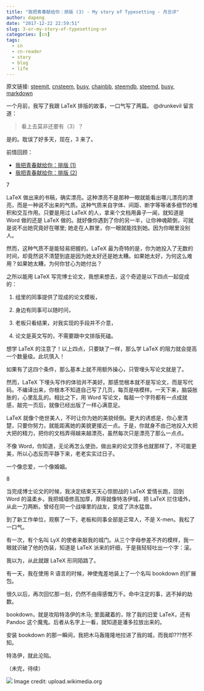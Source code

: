 ```yaml
---
title: "我把青春献给你：排版 (3) - My story of Typesetting - 月旦评"
author: dapeng
date: "2017-12-22 22:59:51"
slug: 3-or-my-story-of-typesetting-or
categories: [cn]
tags: 
  - cn
  - cn-reader
  - story
  - blog
  - life
---
```


原文链接: [steemit](https://steemit.com/cn/@dapeng/3-or-my-story-of-typesetting-or), [cnsteem](https://cnsteem.com/cn/@dapeng/3-or-my-story-of-typesetting-or), [busy](https://busy.org/cn/@dapeng/3-or-my-story-of-typesetting-or), [chainbb](https://chainbb.com/cn/@dapeng/3-or-my-story-of-typesetting-or), [steemdb](https://steemdb.com/cn/@dapeng/3-or-my-story-of-typesetting-or), [steemd](https://steemd.com/cn/@dapeng/3-or-my-story-of-typesetting-or), [busy](https://busy.org/cn/@dapeng/3-or-my-story-of-typesetting-or), [markdown](https://raw.githubusercontent.com/pzhaonet/steem_dapeng/master/content/post/3-or-my-story-of-typesetting-or.md)

一个月前，我写了我跟 LaTeX 排版的故事，一口气写了两篇。 @drunkevil 留言道：

> 看上去莫非还要有（3）？

是的。耽误了好多天，现在，3 来了。

前情回顾：

- [我把青春献给你：排版 (1)](https://cnsteem.com/cn/@dapeng/1-or-latex-1)
- [我把青春献给你：排版 (2)](https://cnsteem.com/cn/@dapeng/2-or-my-story-of-typesetting)

7


LaTeX 做出来的书稿，确实漂亮。这种漂亮不是那种一眼就能看出哪儿漂亮的漂亮，而是一种说不出来的气质。这种气质来自字体、间距、断字等等诸多细节的堆积和交互作用。只要是用过 LaTeX 的人，拿来个文档用鼻子一闻，就知道是 Word 做的还是 LaTeX 做的。就好像你遇到了你的另一半，让你神魂颠倒，可就是说不出她究竟好在哪里; 她走在人群里，你一眼就能找到她。因为你眼里没别人。

然而，这种气质不是能轻易把握的。LaTeX 最为奇特的是，你为她投入了无数的时间，却竟然说不清楚到底是因为她太好还是她太糟。如果她太好，为何这么难用？如果她太糟，为何你甘心为她付出？

之所以能用 LaTeX 写完博士论文，我想来想去，这个奇迹是以下四点一起促成的：

1. 组里的同事提供了现成的论文模板，

2. 身边有同事可以随时问，

3. 老板只看结果，对我实现的手段并不介意，

4. 论文是英文写的，不需要跟中文排版死磕。

想学 LaTeX 的注意了！以上四点，只要缺了一样，那么学 LaTeX 的阻力就会提高一个数量级。此坑慎入！

如果有了这四个条件，那么基本上就不用额外操心，只管埋头写论文就是了。

然而，LaTeX 下埋头写作的体验并不美好。那感觉根本就不是写论文，而是写代码。不编译出来，你根本不知道自己写了几页，每页是啥模样。一天下来，脑袋胀胀的，心里乱乱的。相比之下，用 Word 写论文，每敲一个字符都有一点成就感，敲完一页后，就像已经出版了一样心满意足。

LaTeX 就像个绝世美人，不时让你为她的美貌倾倒。更大的诱惑是，你心里清楚，只要你努力，就能距离她的美貌更接近一点。于是，你就身不由己地投入大把大把的精力，把你的文档弄得越来越漂亮，虽然每次只是漂亮了那么一点点。

不像 Word，你知道，无论再怎么使劲，做出来的论文顶多也就那样了，不可能更美，所以心态反而平静下来，老老实实过日子。

一个像恋爱，一个像婚姻。


8

当完成博士论文的时候，我决定结束天天心惊胆战的 LaTeX 爱情长跑，回到 Word 的温柔乡。我把城墙修高加厚，厚得就像特洛伊城，把 LaTeX 拦住墙外，从此一刀两断。曾经在同一个战壕里的战友，变成了洪水猛兽。

到了新工作单位，观察了一下，老板和同事全部是正常人，不是 X-men。我松了一口气。

有一次，有个名叫 LyX 的使者来敲我的城门。从三个字母参差不齐的模样，我一眼就识破了他的伪装，知道是 LaTeX 派来的奸细，于是我轻轻吐出一个字：滚。

我以为，从此就跟 LaTeX 形同陌路了。

有一天，我在使用 R 语言的时候，神使鬼差地装上了一个名叫 bookdown 的扩展包。

很久以后，再次回忆那一刻，仍然不由得感慨万千。命中注定的事，逃不掉的劫数。

bookdown，就是攻陷特洛伊的木马; 里面藏着的，除了我的旧爱 LaTeX，还有 Pandoc 这个魔鬼。后者从名字上一看，就知道是潘多拉放出来的。

安装 bookdown 的那一瞬间，我把木马轰隆隆地拉进了我的城，而我却???然不知。

特洛伊，就此沦陷。

（未完，待续）

![](https://upload.wikimedia.org/wikipedia/commons/3/3b/The_Trojans_hauling_the_wooden_horse_into_Troy_MET_DP845311_ff.jpg)
Image credit: upload.wikimedia.org
